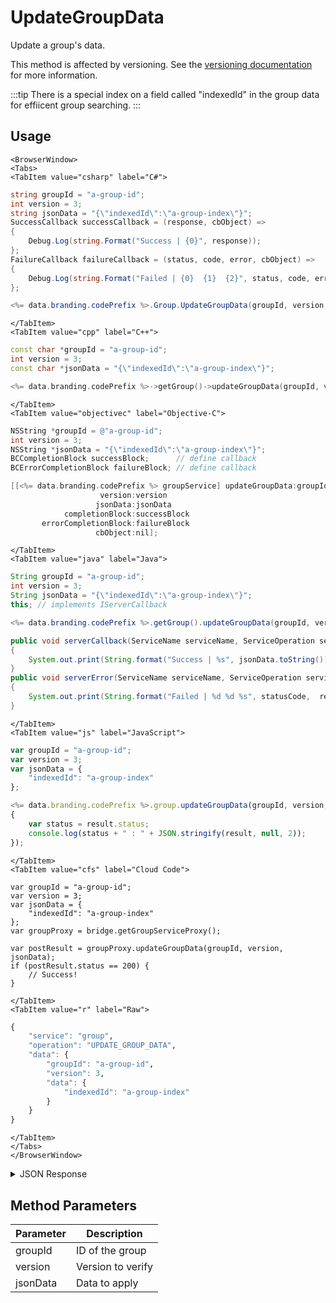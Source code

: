 # UpdateGroupData

Update a group's data.

This method is affected by versioning. See the [versioning documentation](/api/appendix/version) for more information.


:::tip
There is a special index on a field called "indexedId" in the group data for effiicent group searching.
:::

<PartialServop service_name="group" operation_name="UPDATE_GROUP_DATA" />

## Usage

```mdx-code-block
<BrowserWindow>
<Tabs>
<TabItem value="csharp" label="C#">
```

```csharp
string groupId = "a-group-id";
int version = 3;
string jsonData = "{\"indexedId\":\"a-group-index\"}";
SuccessCallback successCallback = (response, cbObject) =>
{
    Debug.Log(string.Format("Success | {0}", response));
};
FailureCallback failureCallback = (status, code, error, cbObject) =>
{
    Debug.Log(string.Format("Failed | {0}  {1}  {2}", status, code, error));
};

<%= data.branding.codePrefix %>.Group.UpdateGroupData(groupId, version, jsonData, successCallback, failureCallback);
```

```mdx-code-block
</TabItem>
<TabItem value="cpp" label="C++">
```

```cpp
const char *groupId = "a-group-id";
int version = 3;
const char *jsonData = "{\"indexedId\":\"a-group-index\"}";

<%= data.branding.codePrefix %>->getGroup()->updateGroupData(groupId, version, jsonData, this);
```

```mdx-code-block
</TabItem>
<TabItem value="objectivec" label="Objective-C">
```

```objectivec
NSString *groupId = @"a-group-id";
int version = 3;
NSString *jsonData = "{\"indexedId\":\"a-group-index\"}";
BCCompletionBlock successBlock;      // define callback
BCErrorCompletionBlock failureBlock; // define callback

[[<%= data.branding.codePrefix %> groupService] updateGroupData:groupId
                    version:version
                   jsonData:jsonData
            completionBlock:successBlock
       errorCompletionBlock:failureBlock
                   cbObject:nil];
```

```mdx-code-block
</TabItem>
<TabItem value="java" label="Java">
```

```java
String groupId = "a-group-id";
int version = 3;
String jsonData = "{\"indexedId\":\"a-group-index\"}";
this; // implements IServerCallback

<%= data.branding.codePrefix %>.getGroup().updateGroupData(groupId, version, jsonData, this);

public void serverCallback(ServiceName serviceName, ServiceOperation serviceOperation, JSONObject jsonData)
{
    System.out.print(String.format("Success | %s", jsonData.toString()));
}
public void serverError(ServiceName serviceName, ServiceOperation serviceOperation, int statusCode, int reasonCode, String jsonError)
{
    System.out.print(String.format("Failed | %d %d %s", statusCode,  reasonCode, jsonError.toString()));
}
```

```mdx-code-block
</TabItem>
<TabItem value="js" label="JavaScript">
```

```javascript
var groupId = "a-group-id";
var version = 3;
var jsonData = {
    "indexedId": "a-group-index"
};

<%= data.branding.codePrefix %>.group.updateGroupData(groupId, version, jsonData, result =>
{
	var status = result.status;
	console.log(status + " : " + JSON.stringify(result, null, 2));
});
```

```mdx-code-block
</TabItem>
<TabItem value="cfs" label="Cloud Code">
```

```cfscript
var groupId = "a-group-id";
var version = 3;
var jsonData = {
    "indexedId": "a-group-index"
};
var groupProxy = bridge.getGroupServiceProxy();

var postResult = groupProxy.updateGroupData(groupId, version, jsonData);
if (postResult.status == 200) {
    // Success!
}
```

```mdx-code-block
</TabItem>
<TabItem value="r" label="Raw">
```

```r
{
	"service": "group",
	"operation": "UPDATE_GROUP_DATA",
	"data": {
		"groupId": "a-group-id",
		"version": 3,
		"data": {
            "indexedId": "a-group-index"
        }
	}
}
```

```mdx-code-block
</TabItem>
</Tabs>
</BrowserWindow>
```

<details>
<summary>JSON Response</summary>

```json
{
  "data": {
    "gameId": "13229",
    "groupId": "d373ff92-3327-4176-85ed-3565a09c43fa",
    "ownerId": "ec52d988-3515-4032-a8fd-acc48e985792",
    "name": "agroup",
    "groupType": "group11",
    "createdAt": 1605155742940,
    "updatedAt": 1671123804120,
    "members": {
      "79ab573d-459e-42ce-ac65-c2fe8e81a3ae": {
        "role": "MEMBER",
        "attributes": {
          "groupatt": "groupattvalue"
        }
      },
      "32902825-37a1-43e2-89b7-47e849b1ec4b": {
        "role": "MEMBER",
        "attributes": {}
      },
      "ec52d988-3515-4032-a8fd-acc48e985792": {
        "role": "OWNER",
        "attributes": {}
      },
      "cd0356bd-ab7f-4fd7-bc58-9422cd3a2a59": {
        "role": "MEMBER",
        "attributes": {}
      },
      "8f9f8269-ad3e-4e3d-bc2a-3dd31afb0b17": {
        "role": "MEMBER",
        "attributes": {}
      },
      "8bd564a7-3f91-4a98-a4b3-43cd7d266133": {
        "role": "MEMBER",
        "attributes": {}
      },
      "336f36be-da11-4457-bda6-ccecd47b63e3": {
        "role": "MEMBER",
        "attributes": {}
      },
      "1e8c17bf-ede9-4976-b147-b44bd2da6817": {
        "role": "MEMBER",
        "attributes": {}
      }
    },
    "pendingMembers": {},
    "version": 5,
    "summaryData": {},
    "isOpenGroup": true,
    "defaultMemberAttributes": {},
    "memberCount": 8,
    "invitedPendingMemberCount": 0,
    "requestingPendingMemberCount": 0,
    "acl": {
      "member": 2,
      "other": 0
    }
  },
  "status": 200
}
```
</details>

## Method Parameters
Parameter | Description
--------- | -----------
groupId | ID of the group
version | Version to verify
jsonData | Data to apply


